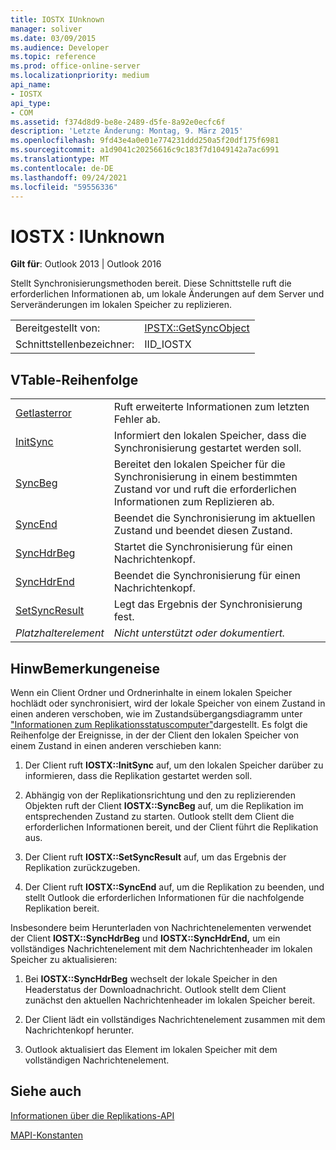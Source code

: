 ```yaml
---
title: IOSTX IUnknown
manager: soliver
ms.date: 03/09/2015
ms.audience: Developer
ms.topic: reference
ms.prod: office-online-server
ms.localizationpriority: medium
api_name:
- IOSTX
api_type:
- COM
ms.assetid: f374d8d9-be8e-2489-d5fe-8a92e0ecfc6f
description: 'Letzte Änderung: Montag, 9. März 2015'
ms.openlocfilehash: 9fd43e4a0e01e774231ddd250a5f20df175f6981
ms.sourcegitcommit: a1d9041c20256616c9c183f7d1049142a7ac6991
ms.translationtype: MT
ms.contentlocale: de-DE
ms.lasthandoff: 09/24/2021
ms.locfileid: "59556336"
---
```

# <a name="iostx--iunknown"></a>IOSTX : IUnknown

  
  
**Gilt für**: Outlook 2013 | Outlook 2016 
  
Stellt Synchronisierungsmethoden bereit. Diese Schnittstelle ruft die erforderlichen Informationen ab, um lokale Änderungen auf dem Server und Serveränderungen im lokalen Speicher zu replizieren.
  
|||
|:-----|:-----|
|Bereitgestellt von:  <br/> |[IPSTX::GetSyncObject](iostx-setsyncresult.md) <br/> |
|Schnittstellenbezeichner:  <br/> |IID_IOSTX  <br/> |
   
## <a name="vtable-order"></a>VTable-Reihenfolge

|||
|:-----|:-----|
|[Getlasterror](iostx-getlasterror.md) <br/> |Ruft erweiterte Informationen zum letzten Fehler ab.  <br/> |
|[InitSync](iostx-initsync.md) <br/> |Informiert den lokalen Speicher, dass die Synchronisierung gestartet werden soll.  <br/> |
|[SyncBeg](iostx-syncbeg.md) <br/> |Bereitet den lokalen Speicher für die Synchronisierung in einem bestimmten Zustand vor und ruft die erforderlichen Informationen zum Replizieren ab.  <br/> |
|[SyncEnd](iostx-syncend.md) <br/> |Beendet die Synchronisierung im aktuellen Zustand und beendet diesen Zustand.  <br/> |
|[SyncHdrBeg](iostx-synchdrbeg.md) <br/> |Startet die Synchronisierung für einen Nachrichtenkopf.  <br/> |
|[SyncHdrEnd](iostx-synchdrend.md) <br/> |Beendet die Synchronisierung für einen Nachrichtenkopf.  <br/> |
|[SetSyncResult](iostx-setsyncresult.md) <br/> |Legt das Ergebnis der Synchronisierung fest.  <br/> |
| *Platzhalterelement*  <br/> | *Nicht unterstützt oder dokumentiert.*  <br/> |
   
## <a name="remarks"></a>HinwBemerkungeneise

Wenn ein Client Ordner und Ordnerinhalte in einem lokalen Speicher hochlädt oder synchronisiert, wird der lokale Speicher von einem Zustand in einen anderen verschoben, wie im Zustandsübergangsdiagramm unter ["Informationen zum Replikationsstatuscomputer"](about-the-replication-state-machine.md)dargestellt. Es folgt die Reihenfolge der Ereignisse, in der der Client den lokalen Speicher von einem Zustand in einen anderen verschieben kann:
  
1. Der Client ruft **IOSTX::InitSync** auf, um den lokalen Speicher darüber zu informieren, dass die Replikation gestartet werden soll. 
    
2. Abhängig von der Replikationsrichtung und den zu replizierenden Objekten ruft der Client **IOSTX::SyncBeg** auf, um die Replikation im entsprechenden Zustand zu starten. Outlook stellt dem Client die erforderlichen Informationen bereit, und der Client führt die Replikation aus. 
    
3. Der Client ruft **IOSTX::SetSyncResult** auf, um das Ergebnis der Replikation zurückzugeben. 
    
4. Der Client ruft **IOSTX::SyncEnd** auf, um die Replikation zu beenden, und stellt Outlook die erforderlichen Informationen für die nachfolgende Replikation bereit. 
    
Insbesondere beim Herunterladen von Nachrichtenelementen verwendet der Client **IOSTX::SyncHdrBeg** und **IOSTX::SyncHdrEnd,** um ein vollständiges Nachrichtenelement mit dem Nachrichtenheader im lokalen Speicher zu aktualisieren: 
  
1. Bei **IOSTX::SyncHdrBeg** wechselt der lokale Speicher in den Headerstatus der Downloadnachricht. Outlook stellt dem Client zunächst den aktuellen Nachrichtenheader im lokalen Speicher bereit.
    
2. Der Client lädt ein vollständiges Nachrichtenelement zusammen mit dem Nachrichtenkopf herunter.
    
3. Outlook aktualisiert das Element im lokalen Speicher mit dem vollständigen Nachrichtenelement.
    
## <a name="see-also"></a>Siehe auch



[Informationen über die Replikations-API](about-the-replication-api.md)
  
[MAPI-Konstanten](mapi-constants.md)

